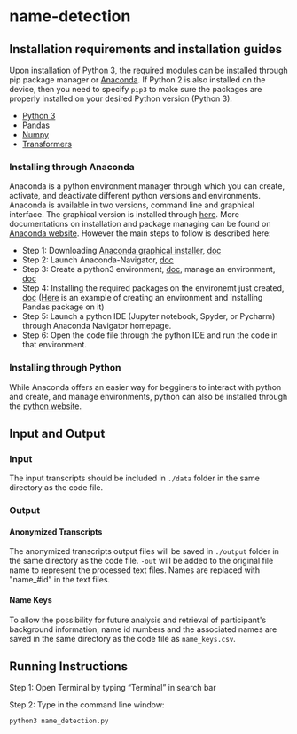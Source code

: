 # name-detection

## Installation requirements and installation guides

Upon installation of Python 3, the required modules can be installed through pip package manager or [Anaconda](https://docs.anaconda.com/anaconda/install/index.html). If Python 2 is also installed on the device, then you need to specify `pip3` to make sure the packages are properly installed on your desired Python version (Python 3).

* [Python 3](https://www.python.org/downloads/)
* [Pandas](https://pandas.pydata.org/docs/getting_started/install.html)
* [Numpy](https://numpy.org/install/)
* [Transformers](https://huggingface.co/docs/transformers/installation)


### Installing through Anaconda

Anaconda is a python environment manager through which you can create, activate, and deactivate different python versions and environments. Anaconda is available in two versions, command line and graphical interface. The graphical version is installed through [here](https://www.anaconda.com/products/individual). More documentations on installation and package managing can be found on [Anaconda website](https://docs.anaconda.com/anaconda/). However the main steps to follow is described here:

* Step 1: Downloading [Anaconda graphical installer](https://www.anaconda.com/products/individual), [doc](https://docs.anaconda.com/anaconda/install/)
* Step 2: Launch Anaconda-Navigator, [doc](https://docs.anaconda.com/anaconda/user-guide/getting-started/)
* Step 3: Create a python3 environment, [doc](https://docs.anaconda.com/anaconda/navigator/tutorials/create-python35-environment/), manage an environment, [doc](https://docs.anaconda.com/anaconda/navigator/tutorials/manage-environments/)
* Step 4: Installing the required packages on the environemt just created, [doc](https://docs.anaconda.com/anaconda/navigator/tutorials/manage-packages/) ([Here](https://docs.anaconda.com/anaconda/navigator/tutorials/pandas/) is an example of creating an environment and installing Pandas package on it)
* Step 5: Launch a python IDE (Jupyter notebook, Spyder, or Pycharm) through Anaconda Navigator homepage.
* Step 6: Open the code file through the python IDE and run the code in that environment.

### Installing through Python

While Anaconda offers an easier way for begginers to interact with python and create, and manage environments, python can also be installed through the [python website](https://www.python.org/downloads/).

## Input and Output

### Input

The input transcripts should be included in `./data` folder in the same directory as the code file.

### Output

#### Anonymized Transcripts

The anonymized transcripts output files will be saved in `./output` folder in the same directory as the code file. `-out` will be added to the original file name to represent the processed text files. Names are replaced with "name_#id" in the text files.

#### Name Keys

To allow the possibility for future analysis and retrieval of participant's background information, name id numbers and the associated names are saved in the same directory as the code file as `name_keys.csv`.

## Running Instructions

Step 1: Open Terminal by typing “Terminal” in search bar

Step 2: Type in the command line window:

```
python3 name_detection.py
```
